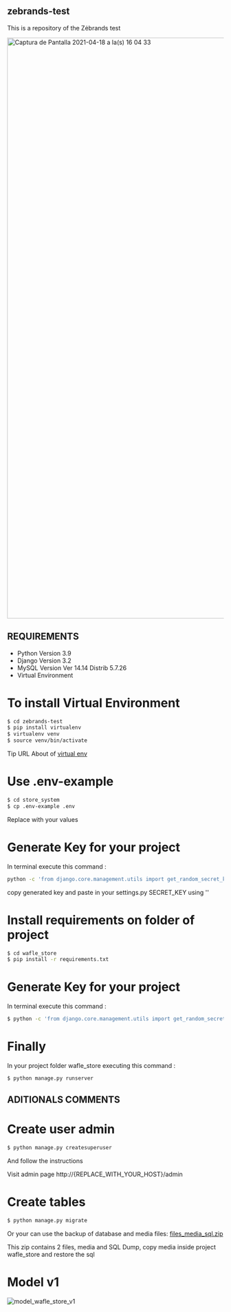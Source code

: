 ## zebrands-test
This is a repository of the Zėbrands test

<img width="1348" alt="Captura de Pantalla 2021-04-18 a la(s) 16 04 33" src="https://user-images.githubusercontent.com/4990109/115159183-e046b680-a05f-11eb-8cb3-eeed3a51cca4.png">


## REQUIREMENTS

- Python Version 3.9
- Django Version 3.2
- MySQL Version Ver 14.14 Distrib 5.7.26
- Virtual Environment

# To install Virtual Environment
```bash
$ cd zebrands-test
$ pip install virtualenv
$ virtualenv venv
$ source venv/bin/activate
```
Tip URL About of [virtual env](https://sourabhbajaj.com/mac-setup/Python/virtualenv.html)
# Use .env-example
```bash
$ cd store_system
$ cp .env-example .env
```
Replace with your values

# Generate Key for your project
In terminal execute this command :
```bash
python -c 'from django.core.management.utils import get_random_secret_key; print(get_random_secret_key())'
```
copy generated key and paste in your settings.py SECRET_KEY using ''

# Install requirements on folder of project
```bash
$ cd wafle_store
$ pip install -r requirements.txt
```

# Generate Key for your project
In terminal execute this command :
```bash
$ python -c 'from django.core.management.utils import get_random_secret_key; print(get_random_secret_key())'
```

# Finally
In your project folder wafle_store executing this command :
```bash
$ python manage.py runserver
```
## ADITIONALS COMMENTS
# Create user admin
```bash
$ python manage.py createsuperuser
```
And follow the instructions

Visit admin page http://{REPLACE_WITH_YOUR_HOST}/admin
# Create tables
```bash
$ python manage.py migrate
```
Or your can use the backup of database and media files:
[files_media_sql.zip](https://github.com/waflecl/zebrands-test/files/6331715/files_media_sql.zip)

This zip contains 2 files, media and SQL Dump, copy media inside project wafle_store and restore the sql
# Model v1
![model_wafle_store_v1](https://user-images.githubusercontent.com/4990109/115153020-c302ef80-a041-11eb-83bd-353088e4d099.png)


